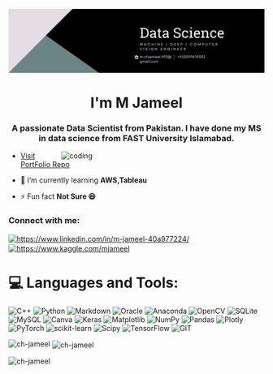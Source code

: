 
![logo](https://github.com/Ch-Jameel/Ch-Jameel/blob/main/image_1.jpeg)
<h1 align="center"> I'm M Jameel</h1>
<h3 align="center">A passionate Data Scientist from Pakistan. I have done my MS in data science from FAST University Islamabad.</h3>
<img alt="coding" align="right" width="400" src="https://miro.medium.com/max/1400/1*bhFifratH9DjKqMBTeQG5A.gif">

- [Visit PortFolio Repo](https://github.com/Ch-Jameel/PortFolio)

- 🌱 I’m currently learning **AWS,Tableau**

- ⚡ Fun fact **Not Sure 😆**

<h3 align="left">Connect with me:</h3>
<p align="left">
<a href="https://linkedin.com/in/m-jameel-40a977224/" target="blank"><img align="center" src="https://raw.githubusercontent.com/rahuldkjain/github-profile-readme-generator/master/src/images/icons/Social/linked-in-alt.svg" alt="https://www.linkedin.com/in/m-jameel-40a977224/" height="30" width="40" /></a>
<a href="https://www.kaggle.com/mjameel" target="blank"><img align="center" src="https://upload.wikimedia.org/wikipedia/commons/7/7c/Kaggle_logo.png" alt="https://www.kaggle.com/mjameel" height="30" width="40" /></a>
  
</p>


# 💻 Languages and Tools:
![C++](https://img.shields.io/badge/c++-%2300599C.svg?style=for-the-badge&logo=c%2B%2B&logoColor=white) ![Python](https://img.shields.io/badge/python-3670A0?style=for-the-badge&logo=python&logoColor=ffdd54) ![Markdown](https://img.shields.io/badge/markdown-%23000000.svg?style=for-the-badge&logo=markdown&logoColor=white) ![Oracle](https://img.shields.io/badge/Oracle-F80000?style=for-the-badge&logo=oracle&logoColor=white) ![Anaconda](https://img.shields.io/badge/Anaconda-%2344A833.svg?style=for-the-badge&logo=anaconda&logoColor=white) ![OpenCV](https://img.shields.io/badge/opencv-%23white.svg?style=for-the-badge&logo=opencv&logoColor=white) ![SQLite](https://img.shields.io/badge/sqlite-%2307405e.svg?style=for-the-badge&logo=sqlite&logoColor=white) ![MySQL](https://img.shields.io/badge/mysql-%2300000f.svg?style=for-the-badge&logo=mysql&logoColor=white) ![Canva](https://img.shields.io/badge/Canva-%2300C4CC.svg?style=for-the-badge&logo=Canva&logoColor=white) ![Keras](https://img.shields.io/badge/Keras-%23D00000.svg?style=for-the-badge&logo=Keras&logoColor=white) ![Matplotlib](https://img.shields.io/badge/Matplotlib-%23ffffff.svg?style=for-the-badge&logo=Matplotlib&logoColor=black) ![NumPy](https://img.shields.io/badge/numpy-%23013243.svg?style=for-the-badge&logo=numpy&logoColor=white) ![Pandas](https://img.shields.io/badge/pandas-%23150458.svg?style=for-the-badge&logo=pandas&logoColor=white) ![Plotly](https://img.shields.io/badge/Plotly-%233F4F75.svg?style=for-the-badge&logo=plotly&logoColor=white) ![PyTorch](https://img.shields.io/badge/PyTorch-%23EE4C2C.svg?style=for-the-badge&logo=PyTorch&logoColor=white) ![scikit-learn](https://img.shields.io/badge/scikit--learn-%23F7931E.svg?style=for-the-badge&logo=scikit-learn&logoColor=white) ![Scipy](https://img.shields.io/badge/SciPy-%230C55A5.svg?style=for-the-badge&logo=scipy&logoColor=%white) ![TensorFlow](https://img.shields.io/badge/TensorFlow-%23FF6F00.svg?style=for-the-badge&logo=TensorFlow&logoColor=white) ![GIT](https://img.shields.io/badge/Git-fc6d26?style=for-the-badge&logo=git&logoColor=white) 


<p><img align="left" src="https://github-readme-stats.vercel.app/api/top-langs?username=ch-jameel&show_icons=true&locale=en&layout=compact" alt="ch-jameel" /></p>

<p>&nbsp;<img align="center" src="https://github-readme-stats.vercel.app/api?username=ch-jameel&show_icons=true&locale=en" alt="ch-jameel" /></p>

<p><img align="center" src="https://github-readme-streak-stats.herokuapp.com/?user=ch-jameel&" alt="ch-jameel" /></p>
